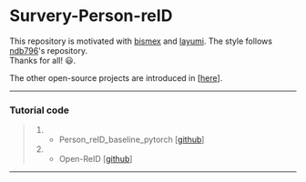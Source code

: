 # Survery-Person-reID
This repository is motivated with [bismex](https://github.com/bismex/Awesome-person-re-identification) and [layumi](https://github.com/layumi/Person_reID_baseline_pytorch). The style follows [ndb796](https://github.com/ndb796/Deep-Learning-Paper-Review-and-Practice)'s repository. <br/> Thanks for all! :smiley:. <br/> 

The other open-source projects are introduced in [[here](https://awesomeopensource.com/projects/person-reid)].


---
### Tutorial code 
> 1) * Person_reID_baseline_pytorch [[github](https://github.com/layumi/Person_reID_baseline_pytorch)]
> 2) * Open-ReID [[github](https://github.com/Cysu/open-reid)]

---
